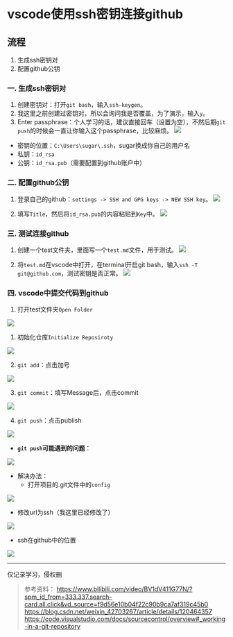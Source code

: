 # vscode使用ssh密钥连接github

## 流程
1. 生成ssh密钥对
2. 配置github公钥
   
### 一. 生成ssh密钥对
1. 创建密钥对：打开`git bash`，输入`ssh-keygen`。
2. 我这里之前创建过密钥对，所以会询问我是否覆盖，为了演示，输入`y`。
3. Enter passphrase：个人学习的话，建议直接回车（设置为空），不然后期`git push`的时候会一直让你输入这个passphrase，比较麻烦。
![](image-15.png)

- 密钥的位置：`C:\Users\sugar\.ssh`，sugar换成你自己的用户名
- 私钥：`id_rsa`
- 公钥：`id_rsa.pub`（需要配置到github账户中）

### 二. 配置github公钥
1. 登录自己的github：`settings -> SSH and GPG keys -> NEW SSH key`。
![](image-4.png)

1. 填写`Title`，然后将`id_rsa.pub`的内容粘贴到`Key`中。
![](image-11.png)

### 三. 测试连接github
1. 创建一个test文件夹，里面写一个`test.md`文件，用于测试。
![](image-13.png)

1. 将`test.md`在vscode中打开，在terminal开启git bash，输入`ssh -T git@github.com`，测试密钥是否正常。
![](image.png)

### 四. vscode中提交代码到github
1. 打开test文件夹`Open Folder`

![](image-14.png)

1. 初始化仓库`Initialize Reposiroty`

![](image-16.png)

2. `git add`：点击加号

![](image-17.png)

3. `git commit`：填写Message后，点击commit

![](image-18.png)

4. `git push`：点击publish

![](image-19.png)

- **`git push`可能遇到的问题**：
  
![](image-20.png)

- 解决办法：
  - 打开项目的.git文件中的`config`

 ![](image-24.png)

  - 修改url为ssh（我这里已经修改了）

 ![](image-22.png)

  - ssh在github中的位置

 ![](image-23.png)

---
仅记录学习，侵权删
> 参考资料：
> https://www.bilibili.com/video/BV1dV411G77N/?spm_id_from=333.337.search-card.all.click&vd_source=f9d56e10b04f22c90b9ca7af319c45b0
> https://blog.csdn.net/weixin_42703267/article/details/120464357
> https://code.visualstudio.com/docs/sourcecontrol/overview#_working-in-a-git-repository